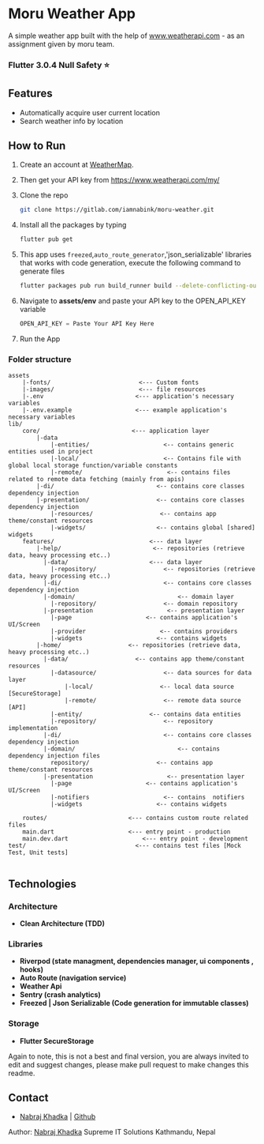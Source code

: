 # Moru Weather App

A simple weather app built with the help of www.weatherapi.com - as an assignment given by moru team.

### Flutter 3.0.4 Null Safety ⭐

## Features
- Automatically acquire user current location
- Search weather info by location

## How to Run
1. Create an account at [WeatherMap](http://www.weatherapi.com).

2. Then get your API key from https://www.weatherapi.com/my/

3. Clone the repo
   ```sh
   git clone https://gitlab.com/iamnabink/moru-weather.git
   ```
4. Install all the packages by typing
   ```sh
   flutter pub get
   ```
5. This app uses `freezed`,`auto_route_generator`,'json_serializable' libraries that works with code generation, execute the following command to generate files
   ```sh
   flutter packages pub run build_runner build --delete-conflicting-outputs
   ```

5. Navigate to **assets/env** and paste your API key to the OPEN_API_KEY variable
   ```dart
   OPEN_API_KEY = Paste Your API Key Here
   ```
6. Run the App


### Folder structure

```
assets
    |-fonts/                         <--- Custom fonts
    |-images/                        <--- file resources
    |-.env                          <--- application's necessary variables
    |-.env.example                  <--- example application's necessary variables
lib/
    core/                          <--- application layer
        |-data
            |-entities/                     <-- contains generic entities used in project
            |-local/                        <-- Contains file with global local storage function/variable constants
            |-remote/                        <-- contains files related to remote data fetching (mainly from apis)
        |-di/                             <-- contains core classes dependency injection
        |-presentation/                   <-- contains core classes dependency injection
            |-resources/                   <-- contains app theme/constant resources
            |-widgets/                    <-- contains global [shared] widgets
    features/                           <--- data layer
        |-help/                          <-- repositories (retrieve data, heavy processing etc..)
          |-data/                       <--- data layer
            |-repository/                   <-- repositories (retrieve data, heavy processing etc..)
          |-di/                             <-- contains core classes dependency injection
          |-domain/                             <-- domain layer
            |-repository/                   <-- domain repository
          |-presentation                     <-- presentation layer
            |-page                     <-- contains application's UI/Screen
            |-provider                     <-- contains providers
            |-widgets                     <-- contains widgets
        |-home/                   <-- repositories (retrieve data, heavy processing etc..)
          |-data/                   <-- contains app theme/constant resources
            |-datasource/                   <-- data sources for data layer
                |-local/                   <-- local data source [SecureStorage]
                |-remote/                   <-- remote data source [API]
            |-entity/                   <-- contains data entities
            |-repository/                   <-- repository implementation
          |-di/                             <-- contains core classes dependency injection
          |-domain/                             <-- contains dependency injection files
            repository/                   <-- contains app theme/constant resources
          |-presentation                     <-- presentation layer
            |-page                     <-- contains application's UI/Screen
            |-notifiers                     <-- contains  notifiers
            |-widgets                     <-- contains widgets

    routes/                       <--- contains custom route related files
    main.dart                     <--- entry point - production
    main.dev.dart                     <--- entry point - development
test/                               <--- contains test files [Mock Test, Unit tests]


```

## Technologies

### Architecture
- **Clean Architecture (TDD)**

### Libraries
- **Riverpod (state managment, dependencies manager, ui components , hooks)**
- **Auto Route (navigation service)**
- **Weather Api**
- **Sentry (crash analytics)**
- **Freezed | Json Serializable (Code generation for immutable classes)**


### Storage
- **Flutter SecureStorage**

Again to note, this is not a best and final version, you are always invited to edit and suggest changes, please make pull request to make changes this readme.


## Contact
- [Nabraj Khadka](https://www.linkedin.com/in/iamnabink/) | [Github](https://github.com/iamnabink)

Author:
    [Nabraj Khadka](https://www.linkedin.com/in/iamnabink/)
    Supreme IT Solutions Kathmandu, Nepal
